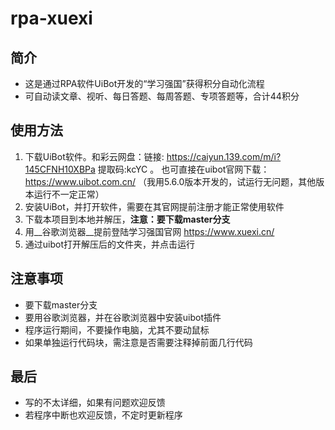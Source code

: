 # rpa-xuexi
## 简介
- 这是通过RPA软件UiBot开发的“学习强国”获得积分自动化流程
- 可自动读文章、视听、每日答题、每周答题、专项答题等，合计44积分

## 使用方法
1. 下载UiBot软件。和彩云网盘：链接: https://caiyun.139.com/m/i?145CFNH10XBPa  提取码:kcYC 。  也可直接在uibot官网下载：https://www.uibot.com.cn/ （我用5.6.0版本开发的，试运行无问题，其他版本运行不一定正常）
2. 安装UiBot，并打开软件，需要在其官网提前注册才能正常使用软件
3. 下载本项目到本地并解压，__注意：要下载master分支__
4. 用__谷歌浏览器__提前登陆学习强国官网 https://www.xuexi.cn/
5. 通过uibot打开解压后的文件夹，并点击运行

## 注意事项
- 要下载master分支
- 要用谷歌浏览器，并在谷歌浏览器中安装uibot插件
- 程序运行期间，不要操作电脑，尤其不要动鼠标
- 如果单独运行代码块，需注意是否需要注释掉前面几行代码

## 最后
- 写的不太详细，如果有问题欢迎反馈
- 若程序中断也欢迎反馈，不定时更新程序
